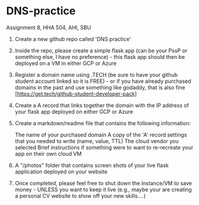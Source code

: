 # DNS-practice
Assignment 8, HHA 504, AHI, SBU


1. Create a new github repo called 'DNS practice' 

2. Inside the repo, please create a simple flask app (can be your PssP or something else, I have no preference) - this flask app should then be deployed on a VM in either GCP or Azure 

3. Register a domain name using .TECH (be sure to have your github student account linked so it is FREE) - or if you have already purchased domains in the past and use something like godaddy, that is also fine [https://get.tech/github-student-developer-pack] 

4. Create a A record that links together the domain with the IP address of your flask app deployed on either GCP or Azure 

5. Create a markdown/readme file that contains the following information: 

    The name of your purchased domain 
    A copy of the 'A' record settings that you needed to write (name, value, TTL) 
    The cloud vendor you selected 
    Brief instructions if something were to want to re-recreate your app on their own cloud VM 

6. A "/photos" folder that contains screen shots of your live flask application deployed on your website 

7. Once completed, please feel free to shut down the instance/VM to save money - UNLESS you want to keep it live (e.g., maybe your are creating a personal CV website to show off your new skills....)
